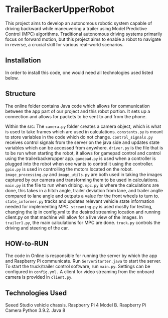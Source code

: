 # TrailerBackerUpperRobot

This project aims to develop an autonomous robotic system capable of driving backward while maneuvering a trailer using Model Predictive Control (MPC) algorithms. Traditional autonomous driving systems primarily focus on forward motion, but this project aims to enable a robot to navigate in reverse, a crucial skill for various real-world scenarios.


## Installation
In order to install this code, one would need all technologies used listed below. 

## Structure
The online folder contains Java code which allows for communication between the app part of our project and this robot portion. It sets up a connection and allows for packets to be sent to and from the phone.

Within the src:
The `camera.py` folder creates a camera object, which is what is used to take frames which are used in calculations. 
`constants.py` is meant to store variables in the code which do not change. 
`control_signals.py` receives control signals from the server on the java side and updates state variables which can be accessed from anywhere. 
`driver.py` is the file that is to be run when starting the robot, it allows for gamepad control and control using the trailerbackerupper app. 
`gamepad.py` is used when a controller is plugged into the robot when one wants to control it using the controller. 
`gpio.py` is used in controlling the motors located on the robot. 
`image_processing.py` and `image_utils.py` are both used in taking the images captured by our camera and transforming them to be used in calculations. 
`main.py` is the file to run when dribing. 
`mpc.py` is where the calculations are done, this takes in a hitch angle, trailer deviation from lane, and trailer anglle compared to lane angle and outputs a value for the front wheels to turn to. 
`state_informer.py` tracks and updates relevant vehicle state information needed for implementing MPC. 
`streaming.py` is used mostly for testing, changing the ip in config.yml to the desired streaming location and running client.py on that machine will allow for a live view of the images. 
In `trailer1.py`, the main calculations for MPC are done. 
`truck.py` controls the driving and steering of the car.



## HOW-to-RUN
The code in Online is responsible for running the server by which the app and Raspberry Pi communicate. Run `ServerStarter.java` to start the server. To start the truck/trailer control software, run `main.py`. Settings can be configured in `config.yml.` A client for video streaming from the onboard camera is provided in `client.py`.

## Technologies Used
Seeed Studio vehicle chassis.
Raspberry Pi 4 Model B.
Raspberry Pi Camera
Python 3.9.2.
Java 8
